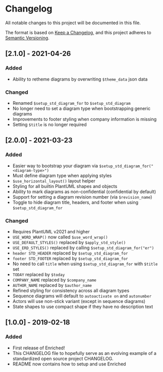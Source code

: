 # Changelog

All notable changes to this project will be documented in this file.

The format is based on [Keep a Changelog](https://keepachangelog.com/en/1.0.0/),
and this project adheres to [Semantic Versioning](https://semver.org/spec/v2.0.0.html).

## [2.1.0] - 2021-04-26

### Added

-   Ability to retheme diagrams by overwriting `$theme_data` json data

### Changed

-   Renamed `$setup_std_diagram_for` to `$setup_std_diagram`
-   No longer need to set a diagram type when bootstrapping generic diagrams
-   Improvements to footer styling when company information is missing
-   Setting `$title` is no longer required

## [2.0.0] - 2021-03-23

### Added

-   Easier way to bootstrap your diagram via `$setup_std_diagram_for("<diagram-type>")`
-   Must define diagram type when applying styles
-   `$use_horizontal_layout()` layout helper
-   Styling for all builtin PlantUML shapes and objects
-   Ability to mark diagrams as non-confidential (confidential by default)
-   Support for setting a diagram revision number (via `$revision_name`)
-   Toggle to hide diagram title, headers, and footer when using `$setup_std_diagram_for`

### Changed

-   Requires PlantUML v2021 and higher
-   `USE_WORD_WRAP()` now called `$use_word_wrap()`
-   `USE_DEFAULT_STYLES()` replaced by `$apply_std_style()`
-   `USE_ERD_STYLES()` replaced by calling `$setup_std_diagram_for("er")`
-   `header STD_HEADER` replaced by `$setup_std_diagram_for`
-   `footer STD_FOOTER` replaced by `$setup_std_diagram_for`
-   No need to call `title` when using `$setup_std_diagram_for` with `$title` set
-   `TODAY` replaced by `$today`
-   `COMPANY_NAME` replaced by `$company_name`
-   `AUTHOR_NAME` replaced by `$author_name`
-   Refined styling for consistency across all diagram types
-   Sequence diagrams will default to `autoactivate on` and `autonumber`
-   Actors will use non-stick variant (except in sequence diagrams)
-   State shapes to use compact shape if they have no description text

## [1.0.0] - 2019-02-18

### Added

-   First release of Enriched!
-   This CHANGELOG file to hopefully serve as an evolving example of a
    standardized open source project CHANGELOG.
-   README now contains how to setup and use Enriched
